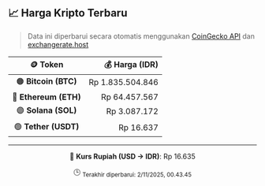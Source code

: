 

<!-- HARGA_KRIPTO -->
## 📈 Harga Kripto Terbaru

> Data ini diperbarui secara otomatis menggunakan [CoinGecko API](https://www.coingecko.com/) dan [exchangerate.host](https://exchangerate.host/)

<div align="center">

| 🪙 Token | 💰 Harga (IDR) |
|:------:|---------------:|
| 🟠 **Bitcoin (BTC)**   | Rp 1.835.504.846 |
| 🔵 **Ethereum (ETH)**  | Rp 64.457.567 |
| 🟣 **Solana (SOL)**    | Rp 3.087.172 |
| 🟢 **Tether (USDT)**   | Rp 16.637 |

---

💱 **Kurs Rupiah (USD → IDR)**: Rp 16.635

🕒 <sub>Terakhir diperbarui: 2/11/2025, 00.43.45</sub>

</div>
<!-- /HARGA_KRIPTO -->